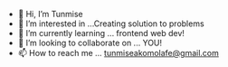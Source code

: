 - 👋 Hi, I’m Tunmise
- 👀 I’m interested in ...Creating solution to problems
- 🌱 I’m currently learning ... frontend web dev!
- 💞️ I’m looking to collaborate on ... YOU!
- 📫 How to reach me ... tunmiseakomolafe@gmail.com

<!---
mccozar19/mccozar19 is a ✨ special ✨ repository because its `README.md` (this file) appears on your GitHub profile.
You can click the Preview link to take a look at your changes.
--->

